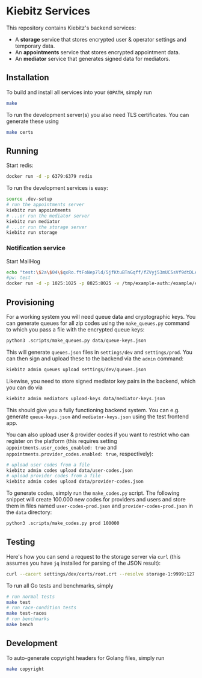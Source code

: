 # Kiebitz Services

This repository contains Kiebitz's backend services:

* A **storage** service that stores encrypted user & operator settings and temporary data.
* An **appointments** service that stores encrypted appointment data.
* An **mediator** service that generates signed data for mediators.

## Installation

To build and install all services into your `GOPATH`, simply run

```bash
make
```

To run the development server(s) you also need TLS certificates. You can generate these using

```bash
make certs
```

## Running

Start redis:
```bash
docker run -d -p 6379:6379 redis
```

To run the development services is easy:

```bash
source .dev-setup
# run the appointments server
kiebitz run appointments
# ...or run the mediator server
kiebitz run mediator
# ...or run the storage server
kiebitz run storage
```

### Notification service
Start MailHog
```bash
echo "test:\$2a\$04\$qxRo.ftFoNep7ld/5jfKtuBTnGqff/fZVyj53mUC5sVf9dtDLAi/S" >> /tmp/example-auth
#pw: test
docker run -d -p 1025:1025 -p 8025:8025 -v /tmp/example-auth:/example/example-auth mailhog/mailhog -auth-file=/example/example-auth
```

## Provisioning

For a working system you will need queue data and cryptographic keys. You can generate queues for all zip codes using the `make_queues.py` command to which you pass a file with the encrypted queue keys:

```bash
python3 .scripts/make_queues.py data/queue-keys.json
```

This will generate `queues.json` files in `settings/dev` and `settings/prod`. You can then sign and upload these to the backend via the `admin` command:

```bash
kiebitz admin queues upload settings/dev/queues.json
```

Likewise, you need to store signed mediator key pairs in the backend, which you can do via

```bash
kiebitz admin mediators upload-keys data/mediator-keys.json
```

This should give you a fully functioning backend system. You can e.g. generate `queue-keys.json` and `mediator-keys.json` using the test frontend app.

You can also upload user & provider codes if you want to restrict who can register on the platform (this requires setting `appointments.user_codes_enabled: true` and `appointments.provider_codes.enabled: true`, respectively):

```bash
# upload user codes from a file
kiebitz admin codes upload data/user-codes.json
# upload provider codes from a file
kiebitz admin codes upload data/provider-codes.json
```

To generate codes, simply run the `make_codes.py` script. The following snippet will create 100.000 new codes for providers and users and store them in files named `user-codes-prod.json` and `provider-codes-prod.json` in the `data` directory:

```bash
python3 .scripts/make_codes.py prod 100000
```

## Testing

Here's how you can send a request to the storage server via `curl` (this assumes you have `jq` installed for parsing of the JSON result):

```bash
curl --cacert settings/dev/certs/root.crt --resolve storage-1:9999:127.0.0.1 https://storage-1:9999/jsonrpc --header "Content-Type: application/json; charset=utf-8" --data '{"method": "getSettings", "id": "2", "params": {"key": "az4df7vjunsd6ad"}, "jsonrpc": "2.0"}' 2>/dev/null | jq 
```

To run all Go tests and benchmarks, simply

```bash
# run normal tests
make test
# run race-condition tests
make test-races
# run benchmarks
make bench
```

## Development

To auto-generate copyright headers for Golang files, simply run

```bash
make copyright
```